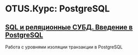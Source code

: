 # OTUS.Курс: PostgreSQL

## [SQL и реляционные СУБД. Введение в PostgreSQL ](02-Transaction-Isolation)
Работа с уровнями изоляции транзакции в PostgreSQL
